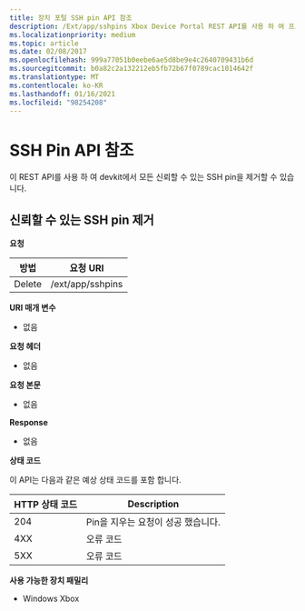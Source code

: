 ```yaml
---
title: 장치 포털 SSH pin API 참조
description: /Ext/app/sshpins Xbox Device Portal REST API를 사용 하 여 프로그래밍 방식으로 모든 SSH (신뢰할 수 있는 Secure Shell) pin을 제거 하는 방법을 알아봅니다.
ms.localizationpriority: medium
ms.topic: article
ms.date: 02/08/2017
ms.openlocfilehash: 999a77051b0eebe6ae5d8be9e4c2640709431b6d
ms.sourcegitcommit: b0a82c2a132212eb5fb72b67f0789cac1014642f
ms.translationtype: MT
ms.contentlocale: ko-KR
ms.lasthandoff: 01/16/2021
ms.locfileid: "98254208"
---
```

# <a name="ssh-pins-api-reference"></a>SSH Pin API 참조

이 REST API를 사용 하 여 devkit에서 모든 신뢰할 수 있는 SSH pin을 제거할 수 있습니다.

## <a name="remove-trusted-ssh-pins"></a>신뢰할 수 있는 SSH pin 제거

**요청**

| 방법 | 요청 URI |
|--------|-------------|
| Delete | /ext/app/sshpins |

**URI 매개 변수**

- 없음

**요청 헤더**

- 없음

**요청 본문**

- 없음

**Response**

- 없음

**상태 코드**

이 API는 다음과 같은 예상 상태 코드를 포함 합니다.

| HTTP 상태 코드 | Description |
|------------------|-------------|
| 204 | Pin을 지우는 요청이 성공 했습니다. |
| 4XX | 오류 코드 |
| 5XX | 오류 코드 |

**사용 가능한 장치 패밀리**

* Windows Xbox
